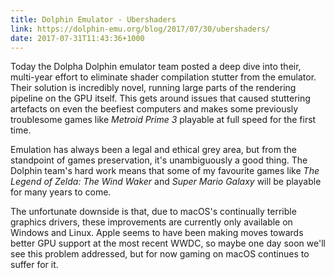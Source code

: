 ```yaml
---
title: Dolphin Emulator - Ubershaders
link: https://dolphin-emu.org/blog/2017/07/30/ubershaders/
date: 2017-07-31T11:43:36+1000
---
```


Today the Dolpha Dolphin emulator team posted a deep dive into their, multi-year effort to eliminate shader compilation stutter from the emulator. Their solution is incredibly novel, running large parts of the rendering pipeline on the GPU itself. This gets around issues that caused stuttering artefacts on even the beefiest computers and makes some previously troublesome games like _Metroid Prime 3_ playable at full speed for the first time.

Emulation has always been a legal and ethical grey area, but from the standpoint of games preservation, it's unambiguously a good thing. The Dolphin team's hard work means that some of my favourite games like _The Legend of Zelda: The Wind Waker_ and _Super Mario Galaxy_ will be playable for many years to come.

The unfortunate downside is that, due to macOS's continually terrible graphics drivers, these improvements are currently only available on Windows and Linux. Apple seems to have been making moves towards better GPU support at the most recent WWDC, so maybe one day soon we'll see this problem addressed, but for now gaming on macOS continues to suffer for it.
